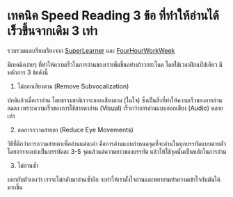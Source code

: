 # เทคนิค Speed Reading 3 ข้อ ที่ทำให้อ่านได้เร็วขึ้นจากเดิม 3 เท่า

รวบรวมและเรียบเรียงจาก [SuperLearner][1] และ [FourHourWorkWeek][2]

มีเทคนิคง่ายๆ ที่ทำให้ความเร็วในการอ่านของเราเพิ่มขึ้นอย่างก้าวกระโดด โดยใช้เวลาฝึกแป๊ปเดียว มีหลักการ 3 ข้อดังนี้

1. ไม่ออกเสียงตาม (Remove Subvocalization)

  ปกติแล้วเมื่อเราอ่าน โดยธรรมชาติเราจะออกเสียงตาม (ในใจ) ซึ่งเป็นสิ่งที่ทำให้ความเร็วของการอ่านลดลง เพราะความเร็วของการใช้สายตาอ่าน (Visual) เร็วกว่าการอ่านแบบออกเสียง (Audio) หลายเท่า

2. ลดการกวาดสายตา (Reduce Eye Movements)

  วิธีที่ดีกว่าการกวาดสายตาเพื่ออ่านแต่ละคำ คือการอ่านแบบกำหนดจุดที่จะอ่านในทุกบรรทัดแบบตายตัว โดยอาจจะแบ่งเป็นบรรทัดละ 3-5 จุดแล้วแต่ความยาวของบรรทัด แล้วให้ใช้จุดนั้นเป็นหลักในการอ่าน

3. ไม่อ่านซ้ำ

  บอกกับตัวเองว่า เราจะไม่กลับมาอ่านซ้ำอีก จะทำให้เราตั้งใจอ่านและพยายามทำความเข้าใจกับมันได้มากขึ้น

 [1]: https://www.udemy.com/become-a-superlearner-2-speed-reading-memory-accelerated-learning/#/
 [2]: http://fourhourworkweek.com/2015/06/09/speed-reading/

